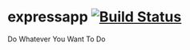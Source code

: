 expressapp      [![Build Status](https://travis-ci.org/znnz/expressapp.svg?branch=master)](https://travis-ci.org/znnz/expressapp)
==========

Do Whatever You Want To Do


